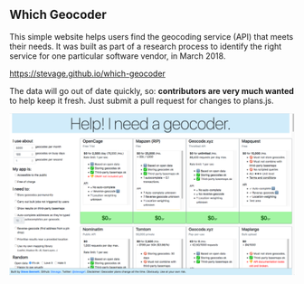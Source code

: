## Which Geocoder

This simple website helps users find the geocoding service (API) that meets their needs. It was built as part of a research process to identify the right service for one particular software vendor, in March 2018.

https://stevage.github.io/which-geocoder

The data will go out of date quickly, so: **contributors are very much wanted** to help keep it fresh. Just submit a pull request for changes to plans.js.

![Screenshot](screenshot.png)
